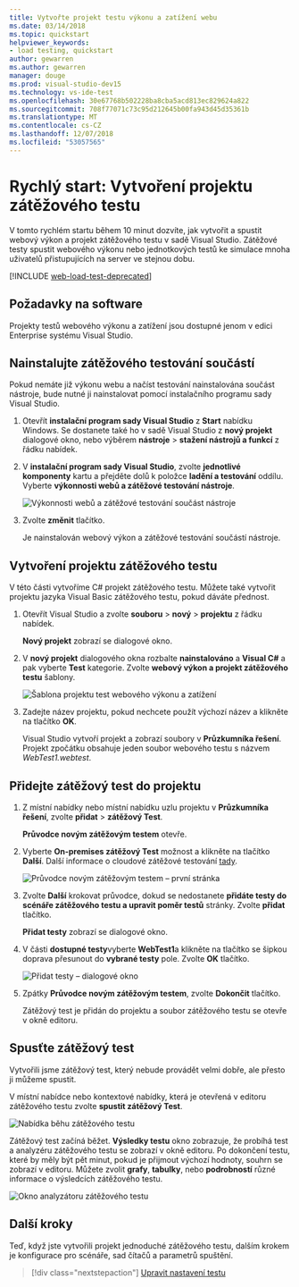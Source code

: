 ```yaml
---
title: Vytvořte projekt testu výkonu a zatížení webu
ms.date: 03/14/2018
ms.topic: quickstart
helpviewer_keywords:
- load testing, quickstart
author: gewarren
ms.author: gewarren
manager: douge
ms.prod: visual-studio-dev15
ms.technology: vs-ide-test
ms.openlocfilehash: 30e67768b502228ba8cba5acd813ec829624a822
ms.sourcegitcommit: 708f77071c73c95d212645b00fa943d45d35361b
ms.translationtype: MT
ms.contentlocale: cs-CZ
ms.lasthandoff: 12/07/2018
ms.locfileid: "53057565"
---
```

# <a name="quickstart-create-a-load-test-project"></a>Rychlý start: Vytvoření projektu zátěžového testu

V tomto rychlém startu během 10 minut dozvíte, jak vytvořit a spustit webový výkon a projekt zátěžového testu v sadě Visual Studio. Zátěžové testy spustit webového výkonu nebo jednotkových testů ke simulace mnoha uživatelů přistupujících na server ve stejnou dobu.

[!INCLUDE [web-load-test-deprecated](includes/web-load-test-deprecated.md)]

## <a name="software-requirements"></a>Požadavky na software

Projekty testů webového výkonu a zatížení jsou dostupné jenom v edici Enterprise systému Visual Studio.

## <a name="install-the-load-testing-component"></a>Nainstalujte zátěžového testování součástí

Pokud nemáte již výkonu webu a načíst testování nainstalována součást nástroje, bude nutné ji nainstalovat pomocí instalačního programu sady Visual Studio.

1. Otevřít **instalační program sady Visual Studio** z **Start** nabídku Windows. Se dostanete také ho v sadě Visual Studio z **nový projekt** dialogové okno, nebo výběrem **nástroje** > **stažení nástrojů a funkcí** z řádku nabídek.

1. V **instalační program sady Visual Studio**, zvolte **jednotlivé komponenty** kartu a přejděte dolů k položce **ladění a testování** oddílu. Vyberte **výkonnosti webů a zátěžové testování nástroje**.

   ![Výkonnosti webů a zátěžové testování součást nástroje](media/web-perf-load-testing-tools-component.png)

1. Zvolte **změnit** tlačítko.

   Je nainstalován webový výkon a zátěžové testování součástí nástroje.

## <a name="create-a-load-test-project"></a>Vytvoření projektu zátěžového testu

V této části vytvoříme C# projekt zátěžového testu. Můžete také vytvořit projektu jazyka Visual Basic zátěžového testu, pokud dáváte přednost.

1. Otevřít Visual Studio a zvolte **souboru** > **nový** > **projektu** z řádku nabídek.

   **Nový projekt** zobrazí se dialogové okno.

1. V **nový projekt** dialogového okna rozbalte **nainstalováno** a **Visual C#** a pak vyberte **Test** kategorie. Zvolte **webový výkon a projekt zátěžového testu** šablony.

   ![Šablona projektu test webového výkonu a zatížení](media/web-perf-load-test-project-template.png)

1. Zadejte název projektu, pokud nechcete použít výchozí název a klikněte na tlačítko **OK**.

   Visual Studio vytvoří projekt a zobrazí soubory v **Průzkumníka řešení**. Projekt zpočátku obsahuje jeden soubor webového testu s názvem *WebTest1.webtest*.

## <a name="add-a-load-test-to-the-project"></a>Přidejte zátěžový test do projektu

1. Z místní nabídky nebo místní nabídku uzlu projektu v **Průzkumníka řešení**, zvolte **přidat** > **zátěžový Test**.

   **Průvodce novým zátěžovým testem** otevře.

1. Vyberte **On-premises zátěžový Test** možnost a klikněte na tlačítko **Další**. Další informace o cloudové zátěžové testování [tady](/azure/devops/test/load-test/get-started-simple-cloud-load-test?view=vsts).

   ![Průvodce novým zátěžovým testem – první stránka](media/load-test-wizard-page-1.png)

1. Zvolte **Další** krokovat průvodce, dokud se nedostanete **přidáte testy do scénáře zátěžového testu a upravit poměr testů** stránky. Zvolte **přidat** tlačítko.

   **Přidat testy** zobrazí se dialogové okno.

1. V části **dostupné testy**vyberte **WebTest1**a klikněte na tlačítko se šipkou doprava přesunout do **vybrané testy** pole. Zvolte **OK** tlačítko.

   ![Přidat testy – dialogové okno](media/add-tests-dialog-box.png)

1. Zpátky **Průvodce novým zátěžovým testem**, zvolte **Dokončit** tlačítko.

   Zátěžový test je přidán do projektu a soubor zátěžového testu se otevře v okně editoru.

## <a name="run-the-load-test"></a>Spusťte zátěžový test

Vytvořili jsme zátěžový test, který nebude provádět velmi dobře, ale přesto ji můžeme spustit.

V místní nabídce nebo kontextové nabídky, která je otevřená v editoru zátěžového testu zvolte **spustit zátěžový Test**.

![Nabídka běhu zátěžového testu](media/run-load-test.png)

Zátěžový test začíná běžet. **Výsledky testu** okno zobrazuje, že probíhá test a analyzéru zátěžového testu se zobrazí v okně editoru. Po dokončení testu, které by měly být pět minut, pokud je přijmout výchozí hodnoty, souhrn se zobrazí v editoru. Můžete zvolit **grafy**, **tabulky**, nebo **podrobností** různé informace o výsledcích zátěžového testu.

![Okno analyzátoru zátěžového testu](media/load-test-analyzer.png)

## <a name="next-steps"></a>Další kroky

Teď, když jste vytvořili projekt jednoduché zátěžového testu, dalším krokem je konfigurace pro scénáře, sad čítačů a parametrů spuštění.

> [!div class="nextstepaction"]
> [Upravit nastavení testu](edit-load-tests.md)
